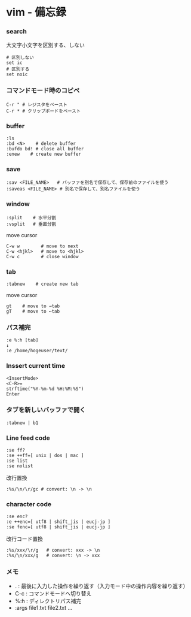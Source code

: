 # vim - 備忘録


### search 

大文字小文字を区別する、しない
``` 
# 区別しない
set ic
# 区別する
set noic
```



### コマンドモード時のコピペ

```vim
C-r " # レジスタをペースト
C-r * # クリップボードをペースト
```




### buffer 

```vim
:ls
:bd <N>    # delete buffer
:bufdo bd! # close all buffer
:enew    # create new buffer
```



### save 

```vim
:sav <FILE_NAME>   # バッファを別名で保存して、保存前のファイルを使う
:saveas <FILE_NAME> # 別名で保存して、別名ファイルを使う
```



### window

```vim
:split    # 水平分割
:vsplit   # 垂直分割
```

move cursor 

```vim
C-w w        # move to next 
C-w <hjkl>   # move to <hjkl>
C-w c        # close window
```



### tab

```vim
:tabnew    # create new tab 
```

move cursor 

```vim
gt    # move to →tab
gT    # move to ←tab 
```



### パス補完

```
:e %:h [tab]
↓
:e /home/hogeuser/text/
```



### Inssert current time

```vim
<InsertMode>
<C-R>= 
strftime("%Y-%m-%d %H:%M:%S")
Enter
```





### タブを新しいバッファで開く

```vim
:tabnew | b1
```


### Line feed code

```vim
:se ff?
:se ++ff=[ unix | dos | mac ]
:se list
:se nolist
```

改行置換

```vim
:%s/\n/\r/gc # convert: \n -> \n
```


### character code

```vim
:se enc?
:e ++enc=[ utf8 | shift_jis | eucj-jp ]
:se fenc=[ utf8 | shift_jis | eucj-jp ]
```

改行コード置換

```vim
:%s/xxx/\r/g   # convert: xxx -> \n
:%s/\n/xxx/g   # convert: \n -> xxx
```





### メモ

* . : 最後に入力した操作を繰り返す（入力モード中の操作内容を繰り返す）
* C-c : コマンドモードへ切り替え
* %:h : ディレクトリパス補完
* :args file1.txt file2.txt ...




















